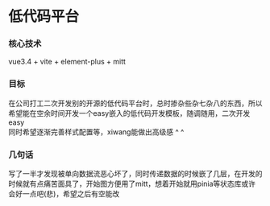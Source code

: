 # 低代码平台

### 核心技术
vue3.4 + vite + element-plus + mitt

### 目标
在公司打工二次开发别的开源的低代码平台时，总时掺杂些杂七杂八的东西，所以希望能在空余时间开发一个easy嵌入的低代码开发模板，随调随用，二次开发easy<br/>
同时希望逐渐完善样式配置等，xiwang能做出高级感 ^ ^

### 几句话
写了一半才发现被单向数据流恶心坏了，同时传递数据的时候嵌了几层，在开发的时候就有点痛苦面具了，开始图方便用了mitt，想着开始就用pinia等状态库或许会好一点吧(悲)，希望之后有空能改
